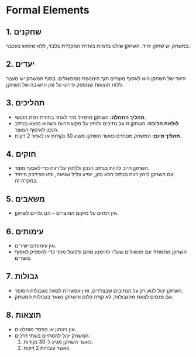 # Formal Elements

## 1. שחקנים  
במשחק יש שחקן יחיד. השחקן שולט בדמות בעזרת המקלדת בלבד, ללא שימוש בעכבר.  

## 2. יעדים  
היעד של השחקן הוא לאסוף מוצרים תוך הימנעות ממכשולים. בסוף המשחק יש מעבר ללוח תוצאות שמספק פירוט על זמן התגובה של השחקן.  

## 3. תהליכים  
- **תהליך התחלה:** השחקן מתחיל מיד לאחר בחירת רמת הקושי.  
- **לולאת הליבה:** השחקן זז על נתיבים ולוחץ על מקש הרווח כשהוא נמצא בנתיב הנכון לאיסוף המוצר.  
- **תהליך סיום:** המשחק מסתיים כאשר השחקן משיג 30 נקודות או לאחר 2 דקות.  

## 4. חוקים  
- השחקן חייב להיות בנתיב הנכון וללחוץ על רווח כדי לאסוף מוצר.  
- אם השחקן לוחץ רווח בנתיב הלא נכון, יופיע צליל שגיאה, וזהו הפידבק היחיד במקרה זה.  

## 5. משאבים  
- אין רמזים על מיקום המוצרים – הם גלויים לשחקן.  

## 6. עימותים  
- אין עימותים ישירים.  
- השחקן מתמודד עם מכשולים שעליו להימנע מהם ולפעול מהר כדי להספיק לאסוף מוצרים.  

## 7. גבולות  
- השחקן יכול לנוע רק על הנתיבים שבצדדים, ואין אפשרות לצאת מגבולות הסופר.  
- אם מנסים לצאת מהגבולות, לא קורה כלום והשחקן נשאר בגבולות המשחק.  

## 8. תוצאות  
- אין ניצחון או הפסד מוחלטים.  
- המשחק יכול להסתיים בשתי דרכים:  
  1. כאשר השחקן מגיע ל-30 נקודות.  
  2. כאשר עוברות 2 דקות.  
